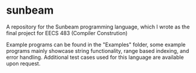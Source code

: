 # sunbeam
A repository for the Sunbeam programming language, which I wrote as the final project for EECS 483 (Compiler Constrution)

Example programs can be found in the "Examples" folder, some example programs mainly showcase string functionality, range based indexing, and error handling. Additional test cases used for this language are available upon request.
